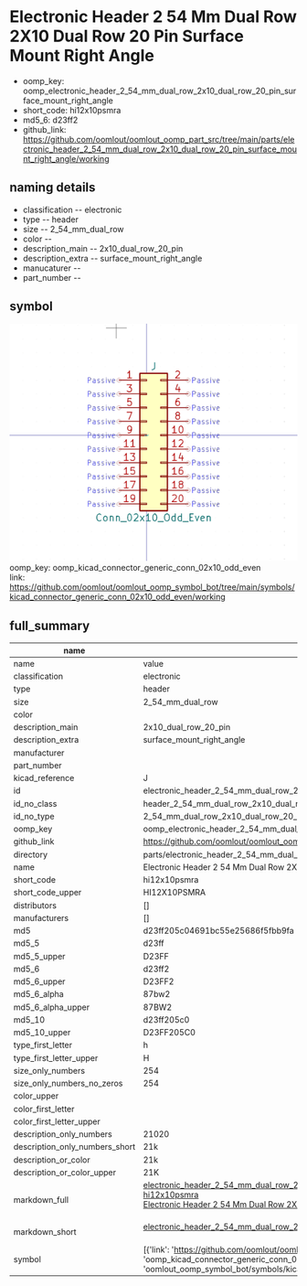 # Electronic Header 2 54 Mm Dual Row 2X10 Dual Row 20 Pin Surface Mount Right Angle

  
* oomp_key: oomp_electronic_header_2_54_mm_dual_row_2x10_dual_row_20_pin_surface_mount_right_angle 
* short_code: hi12x10psmra
* md5_6: d23ff2  
* github_link: https://github.com/oomlout/oomlout_oomp_part_src/tree/main/parts/electronic_header_2_54_mm_dual_row_2x10_dual_row_20_pin_surface_mount_right_angle/working  
## naming details
* classification -- electronic
* type -- header
* size -- 2_54_mm_dual_row
* color -- 
* description_main -- 2x10_dual_row_20_pin
* description_extra -- surface_mount_right_angle
* manucaturer -- 
* part_number -- 



## symbol

![](symbol/0/working/working_600.png)  
oomp_key: oomp_kicad_connector_generic_conn_02x10_odd_even  
link: https://github.com/oomlout/oomlout_oomp_symbol_bot/tree/main/symbols/kicad_connector_generic_conn_02x10_odd_even/working  


## full_summary
| name | value | 
| --- | --- | 
| name | value | 
| classification | electronic | 
| type | header | 
| size | 2_54_mm_dual_row | 
| color |  | 
| description_main | 2x10_dual_row_20_pin | 
| description_extra | surface_mount_right_angle | 
| manufacturer |  | 
| part_number |  | 
| kicad_reference | J | 
| id | electronic_header_2_54_mm_dual_row_2x10_dual_row_20_pin_surface_mount_right_angle | 
| id_no_class | header_2_54_mm_dual_row_2x10_dual_row_20_pin_surface_mount_right_angle | 
| id_no_type | 2_54_mm_dual_row_2x10_dual_row_20_pin_surface_mount_right_angle | 
| oomp_key | oomp_electronic_header_2_54_mm_dual_row_2x10_dual_row_20_pin_surface_mount_right_angle | 
| github_link | https://github.com/oomlout/oomlout_oomp_part_src/tree/main/parts/electronic_header_2_54_mm_dual_row_2x10_dual_row_20_pin_surface_mount_right_angle/working | 
| directory | parts/electronic_header_2_54_mm_dual_row_2x10_dual_row_20_pin_surface_mount_right_angle | 
| name | Electronic Header 2 54 Mm Dual Row 2X10 Dual Row 20 Pin Surface Mount Right Angle | 
| short_code | hi12x10psmra | 
| short_code_upper | HI12X10PSMRA | 
| distributors | [] | 
| manufacturers | [] | 
| md5 | d23ff205c04691bc55e25686f5fbb9fa | 
| md5_5 | d23ff | 
| md5_5_upper | D23FF | 
| md5_6 | d23ff2 | 
| md5_6_upper | D23FF2 | 
| md5_6_alpha | 87bw2 | 
| md5_6_alpha_upper | 87BW2 | 
| md5_10 | d23ff205c0 | 
| md5_10_upper | D23FF205C0 | 
| type_first_letter | h | 
| type_first_letter_upper | H | 
| size_only_numbers | 254 | 
| size_only_numbers_no_zeros | 254 | 
| color_upper |  | 
| color_first_letter |  | 
| color_first_letter_upper |  | 
| description_only_numbers | 21020 | 
| description_only_numbers_short | 21k | 
| description_or_color | 21k | 
| description_or_color_upper | 21K | 
| markdown_full | [electronic_header_2_54_mm_dual_row_2x10_dual_row_20_pin_surface_mount_right_angle](https://github.com/oomlout/oomlout_oomp_part_src/tree/main/parts/electronic_header_2_54_mm_dual_row_2x10_dual_row_20_pin_surface_mount_right_angle/working)<br>[hi12x10psmra](https://github.com/oomlout/oomlout_oomp_part_src/tree/main/parts/electronic_header_2_54_mm_dual_row_2x10_dual_row_20_pin_surface_mount_right_angle/working)<br>[Electronic Header 2 54 Mm Dual Row 2X10 Dual Row 20 Pin Surface Mount Right Angle](https://github.com/oomlout/oomlout_oomp_part_src/tree/main/parts/electronic_header_2_54_mm_dual_row_2x10_dual_row_20_pin_surface_mount_right_angle/working)<br><br> | 
| markdown_short | [electronic_header_2_54_mm_dual_row_2x10_dual_row_20_pin_surface_mount_right_angle](https://github.com/oomlout/oomlout_oomp_part_src/tree/main/parts/electronic_header_2_54_mm_dual_row_2x10_dual_row_20_pin_surface_mount_right_angle/working)<br><br> | 
| symbol | [{'link': 'https://github.com/oomlout/oomlout_oomp_symbol_bot/tree/main/symbols/kicad_connector_generic_conn_02x10_odd_even', 'oomp_key': 'oomp_kicad_connector_generic_conn_02x10_odd_even', 'directory': 'oomlout_oomp_symbol_bot/symbols/kicad_connector_generic_conn_02x10_odd_even//working/working.kicad_sym'}] | 
